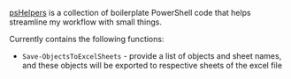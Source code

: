 [psHelpers](./psHelpers.ps1) is a collection of boilerplate PowerShell code that helps streamline my workflow with small things.

Currently contains the following functions:
- `Save-ObjectsToExcelSheets` - provide a list of objects and sheet names, and these objects will be exported to respective sheets of the excel file

